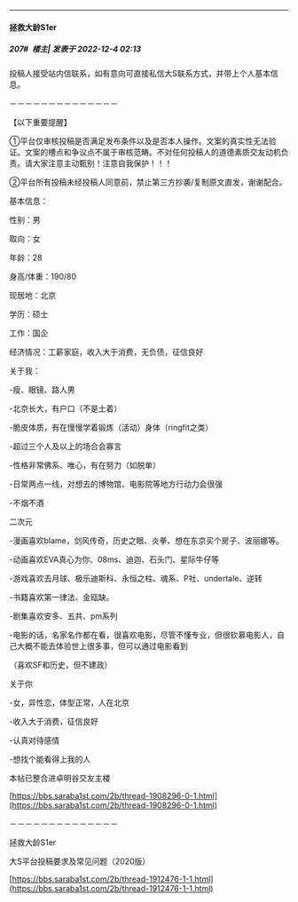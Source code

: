 

*****

####  拯救大龄S1er  
##### 207#         楼主| 发表于 2022-12-4 02:13

投稿人接受站内信联系，如有意向可直接私信大S联系方式，并带上个人基本信息。

－－－－－－－－－－－－－－

【以下重要提醒】

①平台仅审核投稿是否满足发布条件以及是否本人操作。文案的真实性无法验证。文案的槽点和争议点不属于审核范畴。不对任何投稿人的道德素质交友动机负责。请大家注意主动甄别！注意自我保护！！！

②平台所有投稿未经投稿人同意前，禁止第三方抄袭/复制原文直发，谢谢配合。

基本信息：

性别：男

取向：女

年龄：28

身高/体重：190/80

现居地：北京

学历：硕士

工作：国企

经济情况：工薪家庭，收入大于消费，无负债，征信良好

关于我：

-瘦、眼镜、路人男

-北京长大，有户口（不是土着）

-脆皮体质，有在慢慢学着锻炼（活动）身体（ringfit之类）

-超过三个人及以上的场合会寡言

-性格非常佛系、唯心，有在努力（如脱单）

-日常两点一线，对想去的博物馆、电影院等地方行动力会很强

-不烟不酒

二次元

-漫画喜欢blame，剑风传奇，历史之眼、炎拳、想在东京买个房子、波丽娜等。

-动画喜欢EVA真心为你、08ms、迪迦、石头门、星际牛仔等

-游戏喜欢去月球、极乐迪斯科、永恒之柱、魂系、P社、undertale、逆转

-书籍喜欢第一律法、金瓯缺。

-剧集喜欢安多、五共、pm系列

-电影的话，名家名作都在看，很喜欢电影，尽管不懂专业，但很钦慕电影人，自己大概不能去体验世上很多事，但可以通过电影看到

（喜欢SF和历史，但不建政）

关于你

-女，异性恋，体型正常，人在北京

-收入大于消费，征信良好

-认真对待感情

-想找个能看得上我的人

本帖已整合进卓明谷交友主楼

[https://bbs.saraba1st.com/2b/thread-1908296-0-1.html](https://bbs.saraba1st.com/2b/thread-1908296-0-1.html)

－－－－－－－－－－－－－－

拯救大龄S1er

大S平台投稿要求及常见问题（2020版）

[https://bbs.saraba1st.com/2b/thread-1912476-1-1.html](https://bbs.saraba1st.com/2b/thread-1912476-1-1.html)

